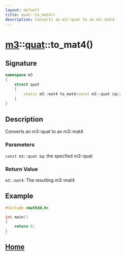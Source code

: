 ```yaml
---
layout: default
title: quat::to_mat4()
description: Converts an m3::quat to an m3::mat4
---
```


# [m3](https://developergy.github.io/math3d)::[quat](../../types/quat.md)::to_mat4()

## Signature

```c++
namespace m3
{
    struct quat
    {
        static m3::mat4 to_mat4(const m3::quat &q);
    }
}
```

## Description

Converts an m3::quat to an m3::mat4

### Parameters

`const m3::quat &q`: the specfied m3::quat

### Return Value

`m3::mat4`: The resulting m3::mat4

## Example

```c++
#include <math3d.h>

int main()
{
    return 0;
}
```

## [Home](https://developergy.github.io/math3d/)